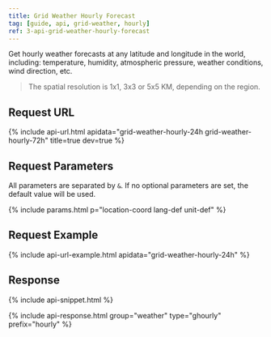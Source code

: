 ```yaml
---
title: Grid Weather Hourly Forecast
tag: [guide, api, grid-weather, hourly]
ref: 3-api-grid-weather-hourly-forecast
---
```


Get hourly weather forecasts at any latitude and longitude in the world, including: temperature, humidity, atmospheric pressure, weather conditions, wind direction, etc.

> The spatial resolution is 1x1, 3x3 or 5x5 KM, depending on the region.

## Request URL

{% include api-url.html apidata="grid-weather-hourly-24h grid-weather-hourly-72h" title=true dev=true %}

## Request Parameters

All parameters are separated by `&`. If no optional parameters are set, the default value will be used.

{% include params.html p="location-coord lang-def unit-def" %}

## Request Example

{% include api-url-example.html apidata="grid-weather-hourly-24h" %}

## Response

{% include api-snippet.html %}

{% include api-response.html group="weather" type="ghourly" prefix="hourly"  %}

